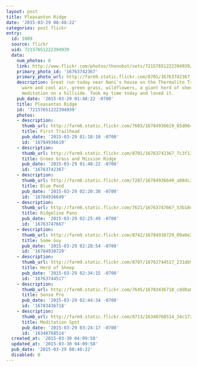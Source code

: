 ```yaml
---
layout: post
title: Pleasanton Ridge
date: '2015-03-29 08:48:22'
categories: post flickr
entry:
  id: 1089
  source: flickr
  uid: 72157651222394939
  data:
    num_photos: 8
    link: http://www.flickr.com/photos/thenobot/sets/72157651222394939/
    primary_photo_id: '16763742367'
    primary_photo_url: http://farm9.static.flickr.com/8701/16763742367_7c3f13573d_m.jpg
    description: Great run today near Nani's house on the Thermalito Trail. Perfect
      warm and cool air, green grass, wildflowers, a giant herd of sheep, Sinbad Creek,
      meditation on a hillside. Took my time today and loved it.
    pub_date: '2015-03-29 01:48:22 -0700'
    title: Pleasanton Ridge
    id: '72157651222394939'
    photos:
    - description: 
      thumb_url: http://farm8.static.flickr.com/7603/16784936619_85d06428ba_s.jpg
      title: First Trailhead
      pub_date: '2015-03-29 01:18:10 -0700'
      id: '16784936619'
    - description: 
      thumb_url: http://farm9.static.flickr.com/8701/16763742367_7c3f13573d_s.jpg
      title: Green Grass and Mission Ridge
      pub_date: '2015-03-29 01:48:22 -0700'
      id: '16763742367'
    - description: 
      thumb_url: http://farm8.static.flickr.com/7287/16784936649_a88dc31c93_s.jpg
      title: Blue Pond
      pub_date: '2015-03-29 02:20:30 -0700'
      id: '16784936649'
    - description: 
      thumb_url: http://farm8.static.flickr.com/7621/16763747667_53b18d3b2f_s.jpg
      title: Ridgeline Pano
      pub_date: '2015-03-29 02:25:49 -0700'
      id: '16763747667'
    - description: 
      thumb_url: http://farm9.static.flickr.com/8742/16784938729_09a0e2f8c3_s.jpg
      title: Some Guy
      pub_date: '2015-03-29 02:28:54 -0700'
      id: '16784938729'
    - description: 
      thumb_url: http://farm9.static.flickr.com/8707/16763744517_231db97039_s.jpg
      title: Herd of Sheep
      pub_date: '2015-03-29 02:34:15 -0700'
      id: '16763744517'
    - description: 
      thumb_url: http://farm8.static.flickr.com/7645/16783436718_c8d8a896b7_s.jpg
      title: Sense Pro
      pub_date: '2015-03-29 02:44:34 -0700'
      id: '16783436718'
    - description: 
      thumb_url: http://farm9.static.flickr.com/8713/16348768514_34c1727133_s.jpg
      title: Meditation Spot
      pub_date: '2015-03-29 03:24:17 -0700'
      id: '16348768514'
  created_at: '2015-03-30 04:09:58'
  updated_at: '2015-03-30 04:09:58'
  pub_date: '2015-03-29 08:48:22'
  disabled: 0
---
```

